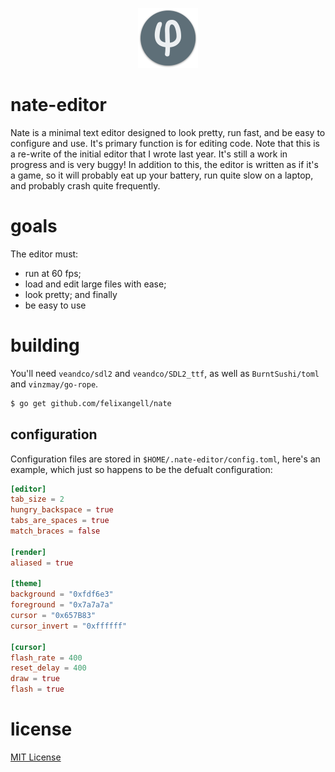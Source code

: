 <p align="center"><img src="res/icons/icon96.png"></p>

<h1>nate-editor</h1>
Nate is a minimal text editor designed to look pretty, run fast, and be easy
to configure and use. It's primary function is for editing code. Note that this
is a re-write of the initial editor that I wrote last year. It's still a work in
progress and is very buggy! In addition to this, the editor is written as if it's a game,
so it will probably eat up your battery, run quite slow on a laptop, and probably crash
quite frequently.

<br>

# goals
The editor must:

* run at 60 fps;
* load and edit large files with ease;
* look pretty; and finally
* be easy to use 

# building
You'll need `veandco/sdl2` and `veandco/SDL2_ttf`, as well as `BurntSushi/toml` and `vinzmay/go-rope`.

```bash
$ go get github.com/felixangell/nate
```

## configuration
Configuration files are stored in `$HOME/.nate-editor/config.toml`, here's
an example, which just so happens to be the defualt configuration:

```toml
[editor]
tab_size = 2
hungry_backspace = true
tabs_are_spaces = true
match_braces = false

[render]
aliased = true

[theme]
background = "0xfdf6e3"
foreground = "0x7a7a7a"
cursor = "0x657B83"
cursor_invert = "0xffffff"

[cursor]
flash_rate = 400
reset_delay = 400
draw = true
flash = true
```

# license
[MIT License](/LICENSE)
